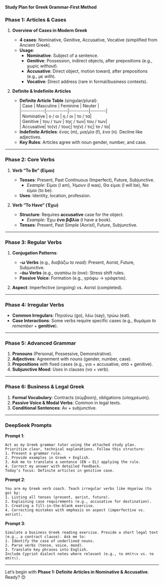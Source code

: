 **Study Plan for Greek Grammar-First Method**  

### **Phase 1: Articles & Cases**  
1. **Overview of Cases in Modern Greek**  
   - **4 cases**: Nominative, Genitive, Accusative, Vocative (simplified from Ancient Greek).  
   - **Usage**:  
     - **Nominative**: Subject of a sentence.  
     - **Genitive**: Possession, indirect objects, after prepositions (e.g., χωρίς *without*).  
     - **Accusative**: Direct object, motion toward, after prepositions (e.g., με *with*).  
     - **Vocative**: Direct address (rare in formal/business contexts).  

2. **Definite & Indefinite Articles**  
   - **Definite Article Table** (singular/plural):  
     | Case       | Masculine | Feminine | Neuter |  
     |------------|-----------|----------|--------|  
     | Nominative | ο / οι    | η / οι   | το / τα|  
     | Genitive   | του / των | της / των| του / των|  
     | Accusative| το(ν) / τους| τη(ν) / τις| το / τα|  
   - **Indefinite Articles**: ένας (m), μια/μία (f), ένα (n). Decline like adjectives.  
   - **Key Rules**: Articles agree with noun gender, number, and case.  

---

### **Phase 2: Core Verbs**  
1. **Verb “To Be” (Είμαι)**  
   - **Tenses**: Present, Past Continuous (Imperfect), Future, Subjunctive.  
     - *Example*: Είμαι (I am), Ήμουν (I was), Θα είμαι (I will be), Να είμαι (to be).  
   - **Uses**: Identity, location, profession.  

2. **Verb “To Have” (Έχω)**  
   - **Structure**: Requires **accusative** case for the object.  
     - *Example*: Έχω **ένα βιβλίο** (I have a book).  
   - **Tenses**: Present, Past Simple (Aorist), Future, Subjunctive.  

---

### **Phase 3: Regular Verbs**  
1. **Conjugation Patterns**:  
   - **-ω Verbs** (e.g., διαβάζω *to read*): Present, Aorist, Future, Subjunctive.  
   - **-άω Verbs** (e.g., αγαπάω *to love*): Stress shift rules.  
   - **Passive Voice**: Formation (e.g., γράφω → γράφεται).  

2. **Aspect**: Imperfective (ongoing) vs. Aorist (completed).  

---

### **Phase 4: Irregular Verbs**  
- **Common Irregulars**: Πηγαίνω (go), λέω (say), τρώω (eat).  
- **Case Interactions**: Some verbs require specific cases (e.g., θυμάμαι *to remember* + **genitive**).  

---

### **Phase 5: Advanced Grammar**  
1. **Pronouns** (Personal, Possessive, Demonstrative).  
2. **Adjectives**: Agreement with nouns (gender, number, case).  
3. **Prepositions** with fixed cases (e.g., για + accusative, από + genitive).  
4. **Subjunctive Mood**: Uses in clauses (να + verb).  

---

### **Phase 6: Business & Legal Greek**  
1. **Formal Vocabulary**: Contracts (σύμβαση), obligations (υποχρέωση).  
2. **Passive Voice & Modal Verbs**: Common in legal texts.  
3. **Conditional Sentences**: Αν + subjunctive.  

---

### **DeepSeek Prompts**  
**Prompt 1**:  
```  
Act as my Greek grammar tutor using the attached study plan. Prioritize clear, technical explanations. Follow this structure:  
1. Present a grammar rule.  
2. Provide examples in Greek + English.  
3. Ask me to translate a sentence (EN → EL) applying the rule.  
4. Correct my answer with detailed feedback.  
Today’s focus: Definite articles in genitive case.  
```  

**Prompt 2**:  
```  
You are my Greek verb coach. Teach irregular verbs like πηγαίνω (to go) by:  
1. Listing all tenses (present, aorist, future).  
2. Explaining case requirements (e.g., accusative for destination).  
3. Creating a fill-in-the-blank exercise.  
4. Correcting mistakes with emphasis on aspect (imperfective vs. aorist).  
```  

**Prompt 3**:  
```  
Simulate a business Greek reading exercise. Provide a short legal text (e.g., a contract clause). Ask me to:  
1. Identify the case of underlined nouns.  
2. Parse verbs (tense, voice, mood).  
3. Translate key phrases into English.  
Include Cypriot dialect notes where relevant (e.g., το σπίτιν vs. το σπίτι).  
```  

--- 

Let’s begin with **Phase 1: Definite Articles in Nominative & Accusative**. Ready? 😊
